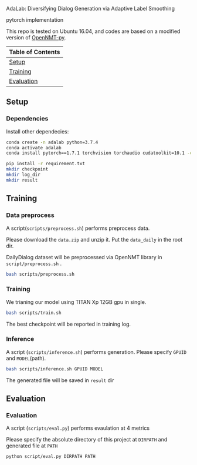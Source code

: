 AdaLab: Diversifying Dialog Generation via Adaptive Label Smoothing

pytorch implementation

This repo is tested on Ubuntu 16.04, and codes are based on a modified version of [OpenNMT-py](https://github.com/OpenNMT/OpenNMT-py).

| Table of Contents |
|-|
| [Setup](#setup)|
| [Training](#training)|
| [Evaluation](#evaluation)|



## Setup

### Dependencies

Install other dependecies:
```bash
conda create -n adalab python=3.7.4
conda activate adalab
conda install pytorch==1.7.1 torchvision torchaudio cudatoolkit=10.1 -c pytorch -n adalab 

pip install -r requirement.txt
mkdir checkpoint
mkdir log_dir
mkdir result
```



## Training

### Data preprocess
A script(`scripts/preprocess.sh`) performs preprocess data.

Please download the `data.zip`  and unzip it. Put the `data_daily` in the root dir.

DailyDialog dataset will be preprocessed via OpenNMT library  in ```script/preprocess.sh``` .

```bash
bash scripts/preprocess.sh
```


### Training 

We trianing our model using TITAN  Xp  12GB gpu in single.

```bash
bash scripts/train.sh
```

The best checkpoint will be reported in training log.

### Inference

A script (`scripts/inference.sh`) performs generation.
Please specify `GPUID` and `MODEL`(path).

```bash
bash scripts/inference.sh GPUID MODEL
```

The generated file will be saved in `result` dir



## Evaluation


### Evaluation

A script (`scripts/eval.py`) performs evaulation at 4 metrics

Please specify the absolute directory of this project at ```DIRPATH``` and generated file at ```PATH```

```bash
python script/eval.py DIRPATH PATH
```


